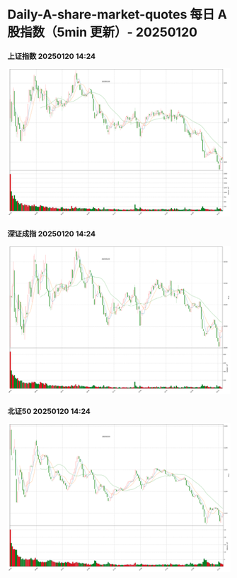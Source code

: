
# Daily-A-share-market-quotes 每日 A 股指数（5min 更新）- 20250120

### 上证指数 20250120 14:24
![](./fig/2025/1/20250120-sh000001.png)

### 深证成指 20250120 14:24
![](./fig/2025/1/20250120-sz399001.png)

### 北证50 20250120 14:24
![](./fig/2025/1/20250120-bj899050.png)
